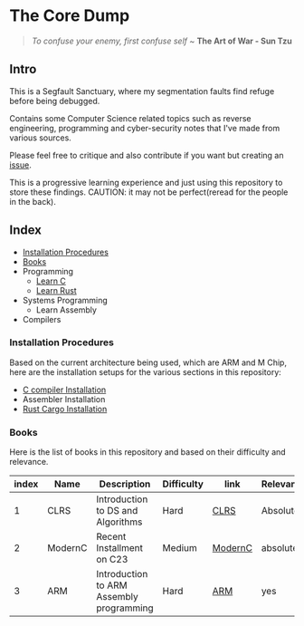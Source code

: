 # The Core Dump
>*To confuse your enemy, first confuse self* ~ **The Art of War - Sun Tzu**

## Intro
This is a Segfault Sanctuary, where my segmentation faults find refuge before being debugged.

Contains some Computer Science related topics such as reverse engineering, programming and cyber-security notes that I've made from various sources.

Please feel free to critique and also contribute if you want but creating an [issue](https://github.com/bernie-haxx/The-Core-Dump/issues/).

This is a progressive learning experience and just using this repository to store these findings. CAUTION: it may not be perfect(reread for the people in the back).



## Index

- [Installation Procedures](#installation-procedures)
- [Books](##Books)
- Programming
    - [Learn C](/Programming/Learn%20C/)
    - [Learn Rust](/Programming/Learn%20Rust/)
- Systems Programming
    - Learn Assembly
- Compilers

### Installation Procedures

Based on the current architecture being used, which are ARM and M Chip, here are the installation setups for the various sections in this repository:
- [C compiler Installation](/Programming/Learn%20C/README.md#Installation)
- Assembler Installation
- [Rust Cargo Installation](/Programming/Learn%20Rust/README.md#Installation)

### Books 

Here is the list of books in this repository and based on their difficulty and relevance.

| index | Name | Description | Difficulty | link | Relevance |
| ----- | ---- | ----------- | ---------- | ---- | --------- |
| 1     |CLRS| Introduction to DS and Algorithms | Hard | [CLRS](books/algorithms/Introduction.to.Algorithms.4th.Leiserson.Stein.Rivest.Cormen.MIT.Press.9780262046305.EBooksWorld.ir.pdf) | Absolutely |
| 2 | ModernC| Recent Installment on C23| Medium | [ModernC](books/programming/modernC.pdf)| absolutely|
|3| ARM| Introduction to ARM Assembly programming| Hard| [ARM](books/system%20programming/Introduction%20to%20Assembly%20Language%20Programming_%20From%20Soup%20to%20Nuts_.pdf)| yes|